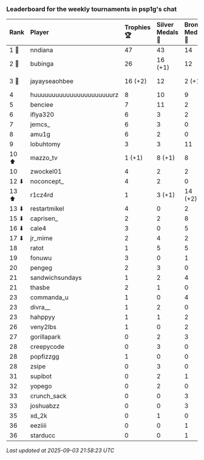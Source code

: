 ### Leaderboard for the weekly tournaments in psp1g's chat

| Rank  | Player                    | Trophies 🏆 | Silver Medals 🥈 | Bronze Medals 🥉 | Points       |
|:------|:--------------------------|:------------|:-----------------|:-----------------|:-------------|
| 1 🥇  | nndiana                   | 47          | 43               | 14               | 191.0        |
| 2 🥈  | bubinga                   | 26          | 16 (+1)          | 12               | 100.0 (+1.0) |
| 3 🥉  | jayayseaohbee             | 16 (+2)     | 12               | 2 (+1)           | 61.0 (+6.5)  |
| 4     | huuuuuuuuuuuuuuuuuuuuuurz | 8           | 10               | 9                | 38.5         |
| 5     | benciee                   | 7           | 11               | 2                | 33.0         |
| 6     | iflya320                  | 6           | 3                | 2                | 22.0         |
| 7     | jemcs_                    | 6           | 3                | 0                | 21.0         |
| 8     | amu1g                     | 6           | 2                | 0                | 20.0         |
| 9     | lobuhtomy                 | 3           | 3                | 11               | 17.5         |
| 10 ⬆  | mazzo_tv                  | 1 (+1)      | 8 (+1)           | 8                | 15.0 (+4.0)  |
| 10    | zwockel01                 | 4           | 2                | 2                | 15.0         |
| 12 ⬇  | noconcept_                | 4           | 2                | 0                | 14.0         |
| 13 ⬆  | r1cz4rd                   | 1           | 3 (+1)           | 14 (+2)          | 13.0 (+2.0)  |
| 13 ⬇  | restartmikel              | 4           | 0                | 2                | 13.0         |
| 15 ⬇  | caprisen_                 | 2           | 2                | 8                | 12.0         |
| 16 ⬇  | cale4                     | 3           | 0                | 5                | 11.5         |
| 17 ⬇  | jr_mime                   | 2           | 4                | 2                | 11.0         |
| 18    | ratot                     | 1           | 5                | 5                | 10.5         |
| 19    | fonuwu                    | 3           | 0                | 1                | 9.5          |
| 20    | pengeg                    | 2           | 3                | 0                | 9.0          |
| 21    | sandwichsundays           | 1           | 2                | 4                | 7.0          |
| 21    | thasbe                    | 2           | 1                | 0                | 7.0          |
| 23    | commanda_u                | 1           | 0                | 4                | 5.0          |
| 23    | divra__                   | 1           | 2                | 0                | 5.0          |
| 23    | hahppyy                   | 1           | 1                | 2                | 5.0          |
| 26    | veny2lbs                  | 1           | 0                | 2                | 4.0          |
| 27    | gorillapark               | 0           | 2                | 3                | 3.5          |
| 28    | creepycode                | 0           | 3                | 0                | 3.0          |
| 28    | popfizzgg                 | 1           | 0                | 0                | 3.0          |
| 28    | zsipe                     | 0           | 3                | 0                | 3.0          |
| 31    | supibot                   | 0           | 2                | 1                | 2.5          |
| 32    | yopego                    | 0           | 2                | 0                | 2.0          |
| 33    | crunch_sack               | 0           | 0                | 3                | 1.5          |
| 33    | joshuabzz                 | 0           | 0                | 3                | 1.5          |
| 35    | xd_2k                     | 0           | 1                | 0                | 1.0          |
| 36    | eeziiii                   | 0           | 0                | 1                | 0.5          |
| 36    | starducc                  | 0           | 0                | 1                | 0.5          |

_Last updated at 2025-09-03 21:58:23 UTC_
